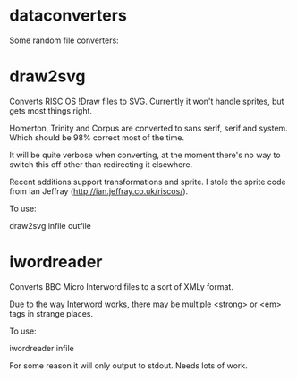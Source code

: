 # dataconverters

Some random file converters:


# draw2svg
Converts RISC OS !Draw files to SVG. Currently it won't handle sprites, but gets most things right.

Homerton, Trinity and Corpus are converted to sans serif, serif and system. Which should be 98% correct most of the time.

It will be quite verbose when converting, at the moment there's no way to switch this off other than redirecting it elsewhere.

Recent additions support transformations and sprite. I stole the sprite code from Ian Jeffray (http://ian.jeffray.co.uk/riscos/).

To use:

   draw2svg infile outfile

# iwordreader
Converts BBC Micro Interword files to a sort of XMLy format.

Due to the way Interword works, there may be multiple \<strong\> or \<em\> tags in strange places.

To use:

   iwordreader infile 

For some reason it will only output to stdout. Needs lots of work.
